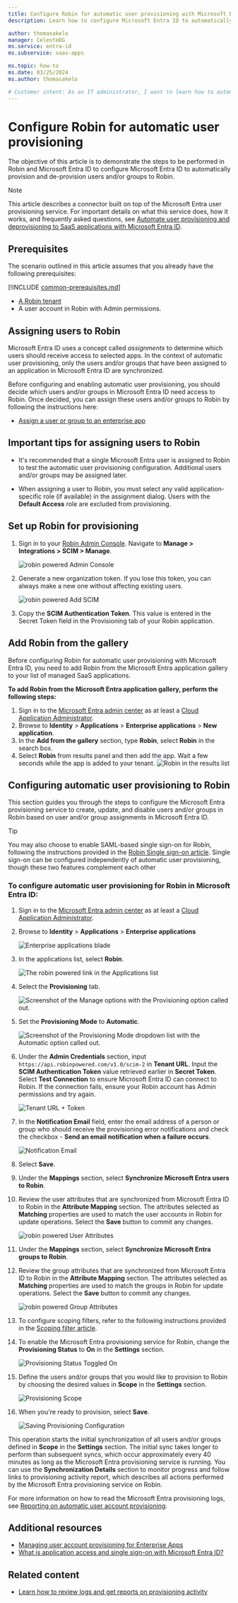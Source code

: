 ```yaml
---
title: Configure Robin for automatic user provisioning with Microsoft Entra ID
description: Learn how to configure Microsoft Entra ID to automatically provision and de-provision user accounts to Robin Powered.

author: thomasakelo
manager: CelesteDG
ms.service: entra-id
ms.subservice: saas-apps

ms.topic: how-to
ms.date: 03/25/2024
ms.author: thomasakelo

# Customer intent: As an IT administrator, I want to learn how to automatically provision and deprovision user accounts from Microsoft Entra ID to Robin so that I can streamline the user management process and ensure that users have the appropriate access to Robin.
---
```


# Configure Robin for automatic user provisioning

The objective of this article is to demonstrate the steps to be performed in Robin and Microsoft Entra ID to configure Microsoft Entra ID to automatically provision and de-provision users and/or groups to Robin.

> [!NOTE]
> This article describes a connector built on top of the Microsoft Entra user provisioning service. For important details on what this service does, how it works, and frequently asked questions, see [Automate user provisioning and deprovisioning to SaaS applications with Microsoft Entra ID](~/identity/app-provisioning/user-provisioning.md).
>

## Prerequisites

The scenario outlined in this article assumes that you already have the following prerequisites:

[!INCLUDE [common-prerequisites.md](~/identity/saas-apps/includes/common-prerequisites.md)]
* [A Robin tenant](https://robinpowered.com/pricing/)
* A user account in Robin with Admin permissions.

## Assigning users to Robin

Microsoft Entra ID uses a concept called *assignments* to determine which users should receive access to selected apps. In the context of automatic user provisioning, only the users and/or groups that have been assigned to an application in Microsoft Entra ID are synchronized.

Before configuring and enabling automatic user provisioning, you should decide which users and/or groups in Microsoft Entra ID need access to Robin. Once decided, you can assign these users and/or groups to Robin by following the instructions here:
* [Assign a user or group to an enterprise app](~/identity/enterprise-apps/assign-user-or-group-access-portal.md)

## Important tips for assigning users to Robin

* It's recommended that a single Microsoft Entra user is assigned to Robin to test the automatic user provisioning configuration. Additional users and/or groups may be assigned later.

* When assigning a user to Robin, you must select any valid application-specific role (if available) in the assignment dialog. Users with the **Default Access** role are excluded from provisioning.

## Set up Robin for provisioning

1. Sign in to your [Robin Admin Console](https://dashboard.robinpowered.com/login). Navigate to **Manage > Integrations > SCIM > Manage**.

	![robin powered Admin Console](media/robin-provisioning-tutorial/robin-admin.png)

2.	Generate a new organization token. If you lose this token, you can always make a new one without affecting existing users.

	![robin powered Add SCIM](media/robin-provisioning-tutorial/robin-token.png)

3.	Copy the **SCIM Authentication Token**. This value is entered in the Secret Token field in the Provisioning tab of your Robin application.



## Add Robin from the gallery

Before configuring Robin for automatic user provisioning with Microsoft Entra ID, you need to add Robin from the Microsoft Entra application gallery to your list of managed SaaS applications.

**To add Robin from the Microsoft Entra application gallery, perform the following steps:**

1. Sign in to the [Microsoft Entra admin center](https://entra.microsoft.com) as at least a [Cloud Application Administrator](~/identity/role-based-access-control/permissions-reference.md#cloud-application-administrator).
1. Browse to **Identity** > **Applications** > **Enterprise applications** > **New application**.
1. In the **Add from the gallery** section, type **Robin**, select **Robin** in the search box.
1. Select **Robin** from results panel and then add the app. Wait a few seconds while the app is added to your tenant.
	![Robin in the results list](common/search-new-app.png)

## Configuring automatic user provisioning to Robin 

This section guides you through the steps to configure the Microsoft Entra provisioning service to create, update, and disable users and/or groups in Robin based on user and/or group assignments in Microsoft Entra ID.

> [!TIP]
> You may also choose to enable SAML-based single sign-on for Robin, following the instructions provided in the [Robin Single sign-on  article](./robin-tutorial.md). Single sign-on can be configured independently of automatic user provisioning, though these two features complement each other

<a name='to-configure-automatic-user-provisioning-for-robin-in-azure-ad'></a>

### To configure automatic user provisioning for Robin in Microsoft Entra ID:

1. Sign in to the [Microsoft Entra admin center](https://entra.microsoft.com) as at least a [Cloud Application Administrator](~/identity/role-based-access-control/permissions-reference.md#cloud-application-administrator).
1. Browse to **Identity** > **Applications** > **Enterprise applications**

	![Enterprise applications blade](common/enterprise-applications.png)

1. In the applications list, select **Robin**.

	![The robin powered link in the Applications list](common/all-applications.png)

3. Select the **Provisioning** tab.

	![Screenshot of the Manage options with the Provisioning option called out.](common/provisioning.png)

4. Set the **Provisioning Mode** to **Automatic**.

	![Screenshot of the Provisioning Mode dropdown list with the Automatic option called out.](common/provisioning-automatic.png)

5. Under the **Admin Credentials** section, input `https://api.robinpowered.com/v1.0/scim-2` in **Tenant URL**. Input the **SCIM Authentication Token** value retrieved earlier in **Secret Token**. Select **Test Connection** to ensure Microsoft Entra ID can connect to Robin. If the connection fails, ensure your Robin account has Admin permissions and try again.

	![Tenant URL + Token](common/provisioning-testconnection-tenanturltoken.png)

6. In the **Notification Email** field, enter the email address of a person or group who should receive the provisioning error notifications and check the checkbox - **Send an email notification when a failure occurs**.

	![Notification Email](common/provisioning-notification-email.png)

7. Select **Save**.

8. Under the **Mappings** section, select **Synchronize Microsoft Entra users to Robin**.

9. Review the user attributes that are synchronized from Microsoft Entra ID to Robin in the **Attribute Mapping** section. The attributes selected as **Matching** properties are used to match the user accounts in Robin for update operations. Select the **Save** button to commit any changes.

	![robin powered User Attributes](media/robin-provisioning-tutorial/robin-user-attribute-mapping.png)

10. Under the **Mappings** section, select **Synchronize Microsoft Entra groups to Robin**.

11. Review the group attributes that are synchronized from Microsoft Entra ID to Robin in the **Attribute Mapping** section. The attributes selected as **Matching** properties are used to match the groups in Robin for update operations. Select the **Save** button to commit any changes.

	![robin powered Group Attributes](media/robin-provisioning-tutorial/robin-group-attribute-mapping.png)

12. To configure scoping filters, refer to the following instructions provided in the [Scoping filter  article](~/identity/app-provisioning/define-conditional-rules-for-provisioning-user-accounts.md).

13. To enable the Microsoft Entra provisioning service for Robin, change the **Provisioning Status** to **On** in the **Settings** section.

	![Provisioning Status Toggled On](common/provisioning-toggle-on.png)

14. Define the users and/or groups that you would like to provision to Robin by choosing the desired values in **Scope** in the **Settings** section.

	![Provisioning Scope](common/provisioning-scope.png)

15. When you're ready to provision, select **Save**.

	![Saving Provisioning Configuration](common/provisioning-configuration-save.png)

This operation starts the initial synchronization of all users and/or groups defined in **Scope** in the **Settings** section. The initial sync takes longer to perform than subsequent syncs, which occur approximately every 40 minutes as long as the Microsoft Entra provisioning service is running. You can use the **Synchronization Details** section to monitor progress and follow links to provisioning activity report, which describes all actions performed by the Microsoft Entra provisioning service on Robin.

For more information on how to read the Microsoft Entra provisioning logs, see [Reporting on automatic user account provisioning](~/identity/app-provisioning/check-status-user-account-provisioning.md).



## Additional resources

* [Managing user account provisioning for Enterprise Apps](~/identity/app-provisioning/configure-automatic-user-provisioning-portal.md)
* [What is application access and single sign-on with Microsoft Entra ID?](~/identity/enterprise-apps/what-is-single-sign-on.md)

## Related content

* [Learn how to review logs and get reports on provisioning activity](~/identity/app-provisioning/check-status-user-account-provisioning.md)
